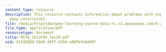 ```yaml
---
content_type: resource
description: This resource contains information about problems with exponentially
  many constraints.
file: /media/https%3A/open-learning-course-data-rc.s3.amazonaws.com/6-251j-introduction-to-mathematical-programming-fall-2009/d1fd588958d910ffd3b9e80fbfe8dd0f_MIT6_251JF09_lec19.pdf
file_type: application/pdf
resourcetype: Document
title: MIT6_251JF09_lec19.pdf
uid: d1fd5889-58d9-10ff-d3b9-e80fbfe8dd0f
---
```

